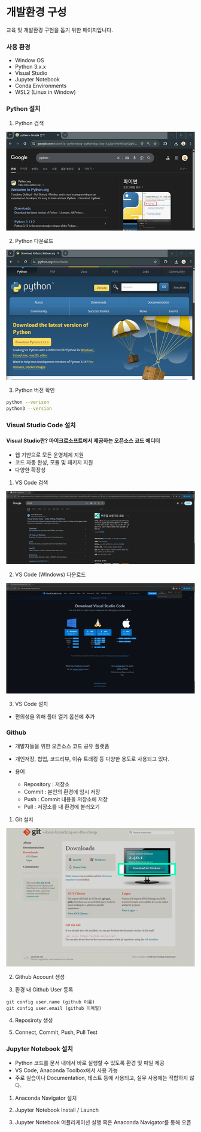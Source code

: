 # 개발환경 구성

교육 및 개발환경 구현을 돕기 위한 페이지입니다.

### 사용 환경
- Window OS
- Python 3.x.x
- Visual Studio
- Jupyter Notebook
- Conda Environments
- WSL2 (Linux in Window)

### Python 설치

1. Python 검색

![jpg](../img/python_install_1.png)

2. Python 다운로드

![jpg](../img/python_install_2.png)

3. Python 버전 확인
```bash
python --verison
python3 --version
```

### Visual Studio Code 설치

#### Visual Studio란? 마이크로소프트에서 제공하는 오픈소스 코드 에디터
- 웹 기반으로 모든 운영체제 지원
- 코드 자동 완성, 모듈 및 패키지 지원
- 다양한 확장성

1. VS Code 검색

![jpg](../img/vscode_install_1.PNG)

2. VS Code (WIndows) 다운로드

![jpg](../img/vscode_install_2.PNG)

3. VS Code 설치
- 편의성을 위해 폴더 열기 옵션에 추가

### Github
- 개발자들을 위한 오픈소스 코드 공유 플랫폼
- 개인저장, 협업, 코드리뷰, 이슈 트래킹 등 다양한 용도로 사용되고 있다.

- 용어
    - Repository : 저장소
    - Commit : 본인의 환경에 임시 저장
    - Push : Commit 내용을 저장소에 저장
    - Pull : 저장소를 내 환경에 불러오기

1. Git 설치

![jpg](../img/git_install.png)

2. Github Account 생성

3. 환경 내 Github User 등록
```
git config user.name (github 이름)
git config user.email (github 이메일)
```
4. Reposiroty 생성

5. Connect, Commit, Push, Pull Test


### Jupyter Notebook 설치
- Python 코드를 문서 내에서 바로 실행할 수 있도록 환경 및 파일 제공
- VS Code, Anaconda Toolbox에서 사용 가능
- 주로 실습이나 Documentation, 테스트 등에 사용되고, 실무 사용에는 적합하지 않다.

1. Anaconda Navigator 설치

2. Jupyter Notebook Install / Launch

3. Jupyter Notebook 어플리케이션 실행 혹은 Anaconda Navigator를 통해 오픈
